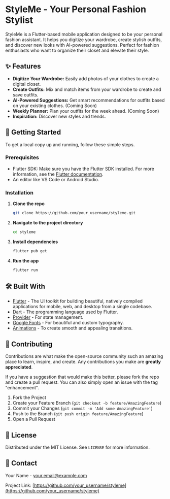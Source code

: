 # StyleMe - Your Personal Fashion Stylist

StyleMe is a Flutter-based mobile application designed to be your personal fashion assistant. It helps you digitize your wardrobe, create stylish outfits, and discover new looks with AI-powered suggestions. Perfect for fashion enthusiasts who want to organize their closet and elevate their style.

## ✨ Features

- **Digitize Your Wardrobe:** Easily add photos of your clothes to create a digital closet.
- **Create Outfits:** Mix and match items from your wardrobe to create and save outfits.
- **AI-Powered Suggestions:** Get smart recommendations for outfits based on your existing clothes. (Coming Soon)
- **Weekly Planner:** Plan your outfits for the week ahead. (Coming Soon)
- **Inspiration:** Discover new styles and trends.

## 🚀 Getting Started

To get a local copy up and running, follow these simple steps.

### Prerequisites

- Flutter SDK: Make sure you have the Flutter SDK installed. For more information, see the [Flutter documentation](https://flutter.dev/docs/get-started/install).
- An editor like VS Code or Android Studio.

### Installation

1.  **Clone the repo**
    ```sh
    git clone https://github.com/your_username/styleme.git
    ```
2.  **Navigate to the project directory**
    ```sh
    cd styleme
    ```
3.  **Install dependencies**
    ```sh
    flutter pub get
    ```
4.  **Run the app**
    ```sh
    flutter run
    ```

## 🛠️ Built With

- [Flutter](https://flutter.dev/) - The UI toolkit for building beautiful, natively compiled applications for mobile, web, and desktop from a single codebase.
- [Dart](https://dart.dev/) - The programming language used by Flutter.
- [Provider](https://pub.dev/packages/provider) - For state management.
- [Google Fonts](https://pub.dev/packages/google_fonts) - For beautiful and custom typography.
- [Animations](https://pub.dev/packages/animations) - To create smooth and appealing transitions.

## 🤝 Contributing

Contributions are what make the open-source community such an amazing place to learn, inspire, and create. Any contributions you make are **greatly appreciated**.

If you have a suggestion that would make this better, please fork the repo and create a pull request. You can also simply open an issue with the tag "enhancement".

1.  Fork the Project
2.  Create your Feature Branch (`git checkout -b feature/AmazingFeature`)
3.  Commit your Changes (`git commit -m 'Add some AmazingFeature'`)
4.  Push to the Branch (`git push origin feature/AmazingFeature`)
5.  Open a Pull Request

## 📄 License

Distributed under the MIT License. See `LICENSE` for more information.

## 📧 Contact

Your Name - your.email@example.com

Project Link: [https://github.com/your_username/styleme](https://github.com/your_username/styleme)
